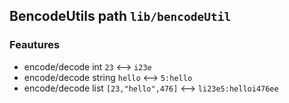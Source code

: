 ## BencodeUtils path `lib/bencodeUtil`

### Feautures

- encode/decode int  `23` <--> `i23e`
- encode/decode string   `hello` <--> `5:hello`
- encode/decode list   `[23,"hello",476]` <--> `li23e5:helloi476ee`

